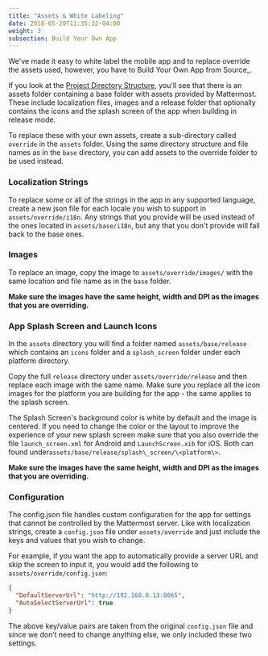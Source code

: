 ```yaml
---
title: "Assets & White Labeling"
date: 2018-05-20T11:35:32-04:00
weight: 3
subsection: Build Your Own App
---
```


We've made it easy to white label the mobile app and to replace override the assets used, however, you have to Build Your Own App from Source\_.

If you look at the [Project Directory Structure](/contribute/mobile/developer-workflow/#project-directory-structure), you'll see that there is an assets folder containing a base folder with assets provided by Mattermost. These include localization files, images and a release folder that optionally contains the icons and the splash screen of the app when building in release mode.

To replace these with your own assets, create a sub-directory called `override` in the `assets` folder. Using the same directory structure and file names as in the `base` directory, you can add assets to the override folder to be used instead.

### Localization Strings

To replace some or all of the strings in the app in any supported language, create a new json file for each locale you wish to support in `assets/override/i18n`. Any strings that you provide will be used instead of the ones located in `assets/base/i18n`, but any that you don't provide will fall back to the base ones.

### Images

To replace an image, copy the image to `assets/override/images/` with the same location and file name as in the `base` folder.

**Make sure the images have the same height, width and DPI as the images that you are overriding.**

### App Splash Screen and Launch Icons

In the `assets` directory you will find a folder named `assets/base/release` which contains an `icons` folder and a `splash_screen` folder under each platform directory.

Copy the full `release` directory under `assets/override/release` and then replace each image with the same name. Make sure you replace all the icon images for the platform you are building for the app - the same applies to the splash screen.

The Splash Screen's background color is white by default and the image is centered. If you need to change the color or the layout to improve the experience of your new splash screen make sure that you also override the file `launch_screen.xml` for Android and `LaunchScreen.xib` for iOS. Both can found under`assets/base/release/splash\_screen/\<platform\>`.

**Make sure the images have the same height, width and DPI as the images that you are overriding.**

### Configuration

The config.json file handles custom configuration for the app for settings that cannot be controlled by the Mattermost server. Like with localization strings, create a `config.json` file under `assets/override` and just include the keys and values that you wish to change.

For example, if you want the app to automatically provide a server URL and skip the screen to input it, you would add the following to `assets/override/config.json`:
```json
{
  "DefaultServerUrl": "http://192.168.0.13:8065",
  "AutoSelectServerUrl": true
}
```

The above key/value pairs are taken from the original `config.json` file and since we don’t need to change anything else, we only included these two settings.

